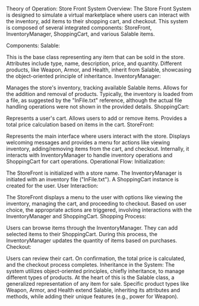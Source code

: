 Theory of Operation: Store Front System
Overview:
The Store Front System is designed to simulate a virtual marketplace where users can interact with the inventory, add items to their shopping cart, and checkout. This system is composed of several integrated components: StoreFront, InventoryManager, ShoppingCart, and various Salable items.

Components:
Salable:

This is the base class representing any item that can be sold in the store.
Attributes include type, name, description, price, and quantity.
Different products, like Weapon, Armor, and Health, inherit from Salable, showcasing the object-oriented principle of inheritance.
InventoryManager:

Manages the store's inventory, tracking available Salable items.
Allows for the addition and removal of products.
Typically, the inventory is loaded from a file, as suggested by the "InFile.txt" reference, although the actual file handling operations were not shown in the provided details.
ShoppingCart:

Represents a user's cart.
Allows users to add or remove items.
Provides a total price calculation based on items in the cart.
StoreFront:

Represents the main interface where users interact with the store.
Displays welcoming messages and provides a menu for actions like viewing inventory, adding/removing items from the cart, and checkout.
Internally, it interacts with InventoryManager to handle inventory operations and ShoppingCart for cart operations.
Operational Flow:
Initialization:

The StoreFront is initialized with a store name.
The InventoryManager is initiated with an inventory file ("InFile.txt").
A ShoppingCart instance is created for the user.
User Interaction:

The StoreFront displays a menu to the user with options like viewing the inventory, managing the cart, and proceeding to checkout.
Based on user choice, the appropriate actions are triggered, involving interactions with the InventoryManager and ShoppingCart.
Shopping Process:

Users can browse items through the InventoryManager.
They can add selected items to their ShoppingCart.
During this process, the InventoryManager updates the quantity of items based on purchases.
Checkout:

Users can review their cart.
On confirmation, the total price is calculated, and the checkout process completes.
Inheritance in the System:
The system utilizes object-oriented principles, chiefly inheritance, to manage different types of products. At the heart of this is the Salable class, a generalized representation of any item for sale. Specific product types like Weapon, Armor, and Health extend Salable, inheriting its attributes and methods, while adding their unique features (e.g., power for Weapon).
